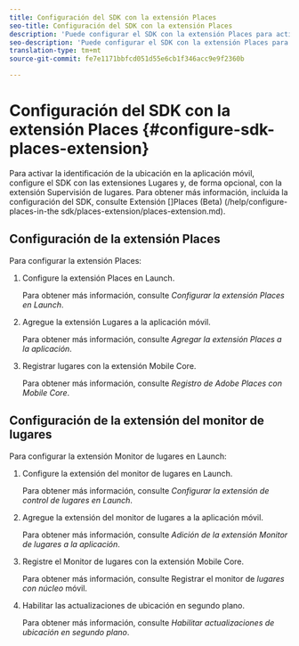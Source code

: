 ```yaml
---
title: Configuración del SDK con la extensión Places
seo-title: Configuración del SDK con la extensión Places
description: 'Puede configurar el SDK con la extensión Places para activar la identificación de la ubicación en la aplicación móvil. '
seo-description: 'Puede configurar el SDK con la extensión Places para activar la identificación de la ubicación en la aplicación móvil. '
translation-type: tm+mt
source-git-commit: fe7e1171bbfcd051d55e6cb1f346acc9e9f2360b

---
```



# Configuración del SDK con la extensión Places {#configure-sdk-places-extension}

Para activar la identificación de la ubicación en la aplicación móvil, configure el SDK con las extensiones Lugares y, de forma opcional, con la extensión Supervisión de lugares. Para obtener más información, incluida la configuración del SDK, consulte Extensión []Places (Beta) (/help/configure-places-in-the sdk/places-extension/places-extension.md).

## Configuración de la extensión Places

Para configurar la extensión Places:

1. Configure la extensión Places en Launch.

   Para obtener más información, consulte *Configurar la extensión Places en Launch*.

1. Agregue la extensión Lugares a la aplicación móvil.

   Para obtener más información, consulte *Agregar la extensión Places a la aplicación*.

1. Registrar lugares con la extensión Mobile Core.

   Para obtener más información, consulte *Registro de Adobe Places con Mobile Core*.

## Configuración de la extensión del monitor de lugares

Para configurar la extensión Monitor de lugares en Launch:

1. Configure la extensión del monitor de lugares en Launch.

   Para obtener más información, consulte *Configurar la extensión de control de lugares en Launch*.

2. Agregue la extensión del monitor de lugares a la aplicación móvil.

   Para obtener más información, consulte *Adición de la extensión Monitor de lugares a la aplicación*.

3. Registre el Monitor de lugares con la extensión Mobile Core.

   Para obtener más información, consulte Registrar el monitor de *lugares con núcleo* móvil.

4. Habilitar las actualizaciones de ubicación en segundo plano.

   Para obtener más información, consulte *Habilitar actualizaciones de ubicación en segundo plano*.
